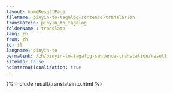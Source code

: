 ```yaml
---
layout: homeResultPage
fileName: pinyin-to-tagalog-sentence-translation
translatein: pinyin_to_tagalog
folderName : translate
lang: zh
from: zh
to: tl
langname: pinyin-to
permalink: /zh/pinyin-to-tagalog-sentence-translation/result
sitemap: false
nointernationalization: true
---
```

{% include result/translateinto.html %}

<script src="/js/result/translation.js" data-foldername="{{page.folderName}}" data-lang="{{page.lang}}"></script>
